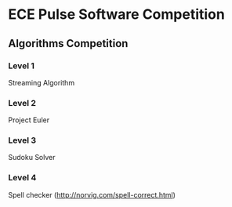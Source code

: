 # ECE Pulse Software Competition

## Algorithms Competition

### Level 1

Streaming Algorithm

### Level 2

Project Euler

### Level 3

Sudoku Solver

### Level 4

Spell checker (http://norvig.com/spell-correct.html)
